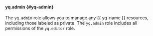 #### yq.admin {#yq-admin}

The `yq.admin` role allows you to manage any {{ yq-name }} resources, including those labeled as private. The `yq.admin` role includes all permissions of the `yq.editor` role.
